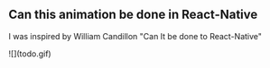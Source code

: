 <h2> Can this animation be done in React-Native</h2>
<p>I was inspired by William Candillon "Can It be done to React-Native" </p>
   ![](todo.gif) 
